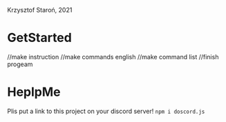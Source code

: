 Krzysztof Staroń, 2021


# GetStarted
//make instruction
//make commands english
//make command list
//finish progeam

# HeplpMe
Plis put a link to this project on your discord server!
```npm i doscord.js```
